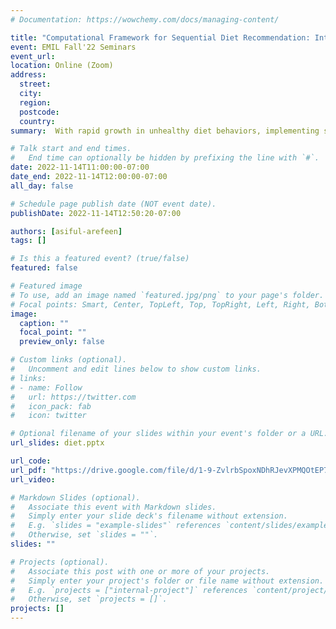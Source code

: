 ```yaml
---
# Documentation: https://wowchemy.com/docs/managing-content/

title: "Computational Framework for Sequential Diet Recommendation: Integrating Linear Optimization and Clinical Domain Knowledge"
event: EMIL Fall'22 Seminars
event_url:
location: Online (Zoom)
address:
  street:
  city:
  region:
  postcode:
  country:
summary:  With rapid growth in unhealthy diet behaviors, implementing strategies that improve healthy eating is becoming increasingly important. One approach to improve diet behavior is to continuously monitor dietary intake (e.g., calorie intake) and provide educational, motivational, and dietary recommendation feedback. Although technologies based on wearable sensors, mobile applications, and light-weight cameras exist to gather diet-related information such as food type and eating time, there remains a gap in research on how to use such information to close the loop and provide feedback to the user to improve healthy diet. We address this knowledge gap by introducing a diet behavior change framework that generates real-time diet recommendations based on a user’s food intake and considering user’s deviation from the suggested diet routine. We formulate the problem of optimal diet recommendation as a sequential decision making problem and design a greedy algorithm that provides diet recommendations such that the amount of change in user’s dietary habits is minimized while ensuring that the user’s diet goal is achieved within a given time-frame. This novel approach is inspired by the Social Cognitive Theory, which emphasizes behavioral monitoring and small incremental goals as being important to behavior change. Our optimization algorithm integrates data from a user’s past dietary intake as well as the USDA nutrition dataset to identify optimal diet changes. We demonstrate the feasibility of our optimization algorithms for diet behavior change using real-data collected in two study cohorts with a combined N=10 healthy participants who recorded their diet for up to 21 days.

# Talk start and end times.
#   End time can optionally be hidden by prefixing the line with `#`.
date: 2022-11-14T11:00:00-07:00
date_end: 2022-11-14T12:00:00-07:00
all_day: false

# Schedule page publish date (NOT event date).
publishDate: 2022-11-14T12:50:20-07:00

authors: [asiful-arefeen]
tags: []

# Is this a featured event? (true/false)
featured: false

# Featured image
# To use, add an image named `featured.jpg/png` to your page's folder. 
# Focal points: Smart, Center, TopLeft, Top, TopRight, Left, Right, BottomLeft, Bottom, BottomRight.
image:
  caption: ""
  focal_point: ""
  preview_only: false

# Custom links (optional).
#   Uncomment and edit lines below to show custom links.
# links:
# - name: Follow
#   url: https://twitter.com
#   icon_pack: fab
#   icon: twitter

# Optional filename of your slides within your event's folder or a URL.
url_slides: diet.pptx

url_code:
url_pdf: "https://drive.google.com/file/d/1-9-ZvlrbSpoxNDhRJevXPMQOtEP7vZlg/view"
url_video:

# Markdown Slides (optional).
#   Associate this event with Markdown slides.
#   Simply enter your slide deck's filename without extension.
#   E.g. `slides = "example-slides"` references `content/slides/example-slides.md`.
#   Otherwise, set `slides = ""`.
slides: ""

# Projects (optional).
#   Associate this post with one or more of your projects.
#   Simply enter your project's folder or file name without extension.
#   E.g. `projects = ["internal-project"]` references `content/project/deep-learning/index.md`.
#   Otherwise, set `projects = []`.
projects: []
---
```

